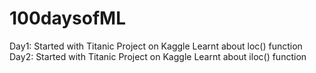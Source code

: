 # 100daysofML
Day1: Started with Titanic Project on Kaggle
      Learnt about loc() function
Day2: Started with Titanic Project on Kaggle
      Learnt about iloc() function

